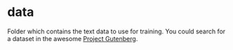 # data
Folder which contains the text data to use for training.
You could search for a dataset in the awesome [Project Gutenberg](https://www.gutenberg.org/).